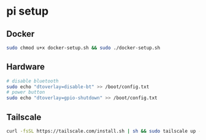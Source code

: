 # pi setup

## Docker
```sh
sudo chmod u+x docker-setup.sh && sudo ./docker-setup.sh
```

## Hardware

```sh
# disable bluetooth
sudo echo "dtoverlay=disable-bt" >> /boot/config.txt
# power button
sudo echo "dtoverlay=gpio-shutdown" >> /boot/config.txt
```

## Tailscale

```sh
curl -fsSL https://tailscale.com/install.sh | sh && sudo tailscale up --ssh
```


